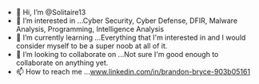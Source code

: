 - 👋 Hi, I’m @Solitaire13
- 👀 I’m interested in ...Cyber Security, Cyber Defense, DFIR, Malware Analysis, Programming, Intelligence Analysis
- 🌱 I’m currently learning ...Everything that I'm interested in and I would consider myself to be a super noob at all of it.
- 💞️ I’m looking to collaborate on ...Not sure I'm good enough to collaborate on anything yet.
- 📫 How to reach me ...www.linkedin.com/in/brandon-bryce-903b05161

<!---
Solitaire13/Solitaire13 is a ✨ special ✨ repository because its `README.md` (this file) appears on your GitHub profile.
You can click the Preview link to take a look at your changes.
--->

